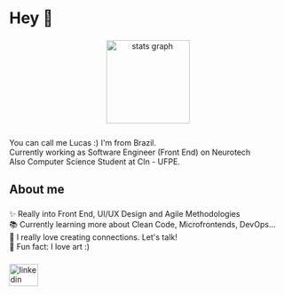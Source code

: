 <h1 align="left">Hey 👋</h1>

###
<div align="center">
  <img src="https://github-readme-stats.vercel.app/api?hide_title=false&hide_rank=false&show_icons=true&include_all_commits=true&count_private=true&disable_animations=false&theme=dracula&locale=en&hide_border=false&username=lucasgmelo" height="150" alt="stats graph"  />
  <img src="https://github-readme-stats.vercel.app/api/top-langs?locale=en&hide_title=true&layout=compact&card_width=320&langs_count=5&theme=dracula&hide_border=false&username=lucasgmelo" height="0" alt="languages graph"  />
</div>

###
<p align="left">You can call me Lucas :) I'm from Brazil. <br>Currently working as Software Engineer (Front End) on Neurotech<br>Also Computer Science Student at CIn - UFPE.</p>

###
<h2 align="left">About me</h2>

###
<p align="left">✨ Really into Front End, UI/UX Design and Agile Methodologies<br>📚 Currently learning more about Clean Code, Microfrontends, DevOps...<br>💬 I really love creating connections. Let's talk!<br>🦕 Fun fact: I love art :)</p>

###
<div align="left">
  <a href="https://www.linkedin.com/in/lucasgmeloo/" target="_blank">
    <img src="https://raw.githubusercontent.com/maurodesouza/profile-readme-generator/master/src/assets/icons/social/linkedin/default.svg" width="52" height="40" alt="linkedin logo"  />
  </a>
</div>
